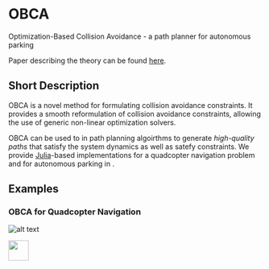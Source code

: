 # OBCA
Optimization-Based Collision Avoidance - a path planner for autonomous parking

Paper describing the theory can be found [here](http://arxiv.org/abs/1711.03449).

## Short Description
OBCA is a novel method for formulating collision avoidance constraints. It provides a smooth reformulation of collision avoidance constraints, allowing the use of generic non-linear optimization solvers. 

OBCA can be used to in path planning algoirthms to generate *high-quality paths* that satisfy the system dynamics as well as satefy constraints. We provide [Julia](https://julialang.org/)-based implementations for a quadcopter navigation problem and for autonomous parking in .

## Examples

### OBCA for Quadcopter Navigation
![alt text](https://github.com/XiaojingGeorgeZhang/OBCA/blob/master/images/TrajQuad_3D_Video.gif "QuadcopterNavigation")

<img src="https://github.com/XiaojingGeorgeZhang/OBCA/blob/master/images/TrajQuad_3D_Video.gif" width="40" />


